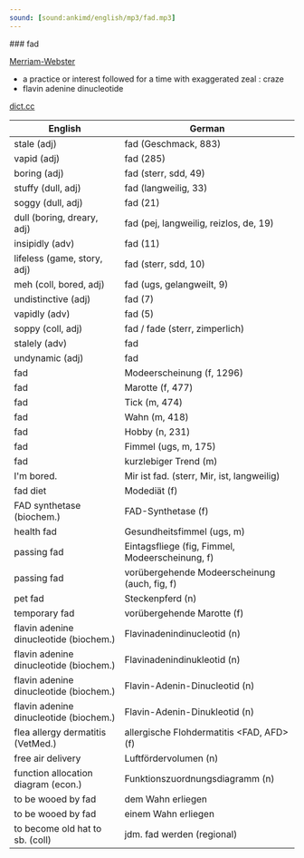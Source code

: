 ```yaml
---
sound: [sound:ankimd/english/mp3/fad.mp3]
---
```


\### fad

[Merriam-Webster](https://www.merriam-webster.com/dictionary/fad)

- a practice or interest followed for a time with exaggerated zeal : craze
- flavin adenine dinucleotide

[dict.cc](https://www.dict.cc/fad)

| English        | German       |
| -------------- | ------------ |
| stale (adj) | fad (Geschmack, 883) |
| vapid (adj) | fad (285) |
| boring (adj) | fad (sterr, sdd, 49) |
| stuffy (dull, adj) | fad (langweilig, 33) |
| soggy (dull, adj) | fad (21) |
| dull (boring, dreary, adj) | fad (pej, langweilig, reizlos, de, 19) |
| insipidly (adv) | fad (11) |
| lifeless (game, story, adj) | fad (sterr, sdd, 10) |
| meh (coll, bored, adj) | fad (ugs, gelangweilt, 9) |
| undistinctive (adj) | fad (7) |
| vapidly (adv) | fad (5) |
| soppy (coll, adj) | fad / fade (sterr, zimperlich) |
| stalely (adv) | fad |
| undynamic (adj) | fad |
| fad | Modeerscheinung (f, 1296) |
| fad | Marotte (f, 477) |
| fad | Tick (m, 474) |
| fad | Wahn (m, 418) |
| fad | Hobby (n, 231) |
| fad | Fimmel (ugs, m, 175) |
| fad | kurzlebiger Trend (m) |
| I'm bored. | Mir ist fad. (sterr, Mir, ist, langweilig) |
| fad diet | Modediät (f) |
| FAD synthetase (biochem.) | FAD-Synthetase (f) |
| health fad | Gesundheitsfimmel (ugs, m) |
| passing fad | Eintagsfliege (fig, Fimmel, Modeerscheinung, f) |
| passing fad | vorübergehende Modeerscheinung (auch, fig, f) |
| pet fad | Steckenpferd (n) |
| temporary fad | vorübergehende Marotte (f) |
| flavin adenine dinucleotide <FAD> (biochem.) | Flavinadenindinucleotid <FAD> (n) |
| flavin adenine dinucleotide <FAD> (biochem.) | Flavinadenindinukleotid <FAD> (n) |
| flavin adenine dinucleotide <FAD> (biochem.) | Flavin-Adenin-Dinucleotid <FAD> (n) |
| flavin adenine dinucleotide <FAD> (biochem.) | Flavin-Adenin-Dinukleotid <FAD> (n) |
| flea allergy dermatitis <FAD> (VetMed.) | allergische Flohdermatitis <FAD, AFD> (f) |
| free air delivery <FAD> | Luftfördervolumen (n) |
| function allocation diagram <FAD> (econ.) | Funktionszuordnungsdiagramm <FZD> (n) |
| to be wooed by fad | dem Wahn erliegen |
| to be wooed by fad | einem Wahn erliegen |
| to become old hat to sb. (coll) | jdm. fad werden (regional) |

